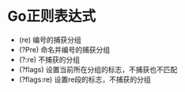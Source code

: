 <!--
 * @Author: Outsider
 * @Date: 2022-01-26 15:58:10
 * @LastEditors: Outsider
 * @LastEditTime: 2022-01-26 15:59:50
 * @Description: In User Settings Edit
 * @FilePath: \Notes\Solutions\Go\RegExp.md
-->

# Go正则表达式

- (re)           编号的捕获分组
- (?P<name>re)   命名并编号的捕获分组
- (?:re)         不捕获的分组
- (?flags)       设置当前所在分组的标志，不捕获也不匹配
- (?flags:re)    设置re段的标志，不捕获的分组